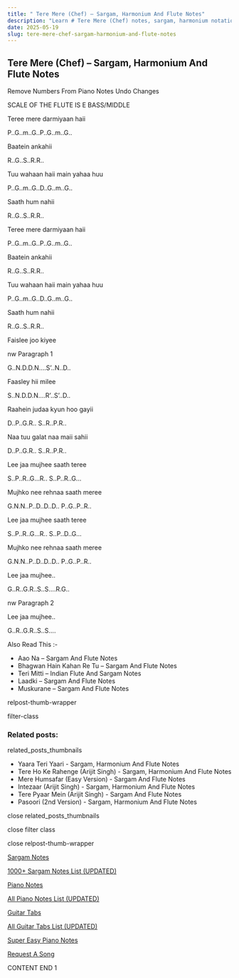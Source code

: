 ```yaml
---
title: " Tere Mere (Chef) – Sargam, Harmonium And Flute Notes"
description: "Learn # Tere Mere (Chef) notes, sargam, harmonium notations and flute notes. Easy step-by-step tutorial for beginners."
date: 2025-05-19
slug: tere-mere-chef-sargam-harmonium-and-flute-notes
---
```


## Tere Mere (Chef) – Sargam, Harmonium And Flute Notes

Remove Numbers From Piano Notes
Undo Changes

SCALE OF THE FLUTE IS E BASS/MIDDLE

Teree mere darmiyaan haii

P..G..m..G..P..G..m..G..

Baatein ankahii

R..G..S..R.R..

Tuu wahaan haii main yahaa huu

P..G..m..G..D..G..m..G..

Saath hum nahii

R..G..S..R.R..

Teree mere darmiyaan haii

P..G..m..G..P..G..m..G..

Baatein ankahii

R..G..S..R.R..

Tuu wahaan haii main yahaa huu

P..G..m..G..D..G..m..G..

Saath hum nahii

R..G..S..R.R..

Faislee joo kiyee

nw Paragraph 1

G..N.D.D.N….S’..N..D..

Faasley hii milee

S..N.D.D.N….R’..S’..D..

Raahein judaa kyun hoo gayii

D..P..G.R.. S..R..P.R..

Naa tuu galat naa maii sahii

D..P..G.R.. S..R..P.R..

Lee jaa mujhee saath teree

S..P..R..G…R.. S..P..R..G…

Mujhko nee rehnaa saath meree

G.N.N..P..D..D..D.. P..G..P..R..

Lee jaa mujhee saath teree

S..P..R..G…R.. S..P..D..G…

Mujhko nee rehnaa saath meree

G.N.N..P..D..D..D.. P..G..P..R..

Lee jaa mujhee..

G..R..G.R..S..S….R.G..

nw Paragraph 2

Lee jaa mujhee..

G..R..G.R..S..S….

Also Read This :-

- Aao Na – Sargam And Flute Notes
- Bhagwan Hain Kahan Re Tu – Sargam And Flute Notes
- Teri Mitti – Indian Flute And Sargam Notes
- Laadki – Sargam And Flute Notes
- Muskurane – Sargam And Flute Notes

relpost-thumb-wrapper

filter-class

### Related posts:

related_posts_thumbnails

- Yaara Teri Yaari - Sargam, Harmonium And Flute Notes
- Tere Ho Ke Rahenge (Arijit Singh) - Sargam, Harmonium And Flute Notes
- Mere Humsafar (Easy Version) - Sargam And Flute Notes
- Intezaar (Arijit Singh) - Sargam, Harmonium And Flute Notes
- Tere Pyaar Mein (Arijit Singh) - Sargam And Flute Notes
- Pasoori (2nd Version) - Sargam, Harmonium And Flute Notes

close related_posts_thumbnails

close filter class

close relpost-thumb-wrapper

[Sargam Notes](/sargam-notes.html)

[1000+ Sargam Notes List (UPDATED)](/all-songs-list-sargam-notes.html)

[Piano Notes](/piano-notes.html)

[All Piano Notes List (UPDATED)](/all-songs-list-piano-notes.html)

[Guitar Tabs](/guitar-tabs.html)

[All Guitar Tabs List (UPDATED)](/all-songs-list-guitar-tabs.html)

[Super Easy Piano Notes](https://studywall.in/)

[Request A Song](/request-a-song.html)

CONTENT END 1
